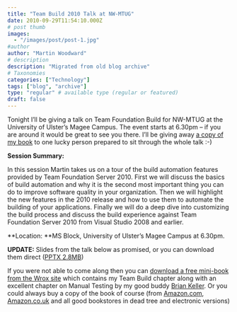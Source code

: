 ```yaml
---
title: "Team Build 2010 Talk at NW-MTUG"
date: 2010-09-29T11:54:10.000Z
# post thumb
images:
  - "/images/post/post-1.jpg"
#author
author: "Martin Woodward"
# description
description: "Migrated from old blog archive"
# Taxonomies
categories: ["Technology"]
tags: ["blog", "archive"]
type: "regular" # available type (regular or featured)
draft: false
---
```


Tonight I’ll be giving a talk on Team Foundation Build for NW-MTUG at the University of Ulster’s Magee Campus.  The event starts at 6.30pm – if you are around it would be great to see you there.  I’ll be giving away [a copy of my book](http://amzn.to/bXPvaz) to one lucky person prepared to sit through the whole talk :-)  

**Session Summary:**  

In this session Martin takes us on a tour of the build automation features provided by Team Foundation Server 2010.  First we will discuss the basics of build automation and why it is the second most important thing you can do to improve software quality in your organization.  Then we will highlight the new features in the 2010 release and how to use them to automate the building of your applications.  Finally we will do a deep dive into customizing the build process and discuss the build experience against Team Foundation Server 2010 from Visual Studio 2008 and earlier.  

**Location: **MS Block, University of Ulster’s Magee Campus at 6.30pm.   

**UPDATE:** Slides from the talk below as promised, or you can download them direct ([PPTX 2.8MB](http://cid-c7a08ae2600d197a.office.live.com/view.aspx/talks/MTUG/TeamBuild2010.pptx))   

If you were not able to come along then you can [download a free mini-book from the Wrox site](http://tinyurl.com/vs2010alm) which contains my Team Build chapter along with an excellent chapter on Manual Testing by my good buddy [Brian Keller](http://blogs.msdn.com/b/briankel/).  Or you could always buy a copy of the book of course (from [Amazon.com](http://www.amazon.com/gp/product/0470484268?ie=UTF8&tag=woodweb03-20&linkCode=as2&camp=1789&creative=390957&creativeASIN=0470484268), [Amazon.co.uk](http://www.amazon.co.uk/gp/product/0470484268?ie=UTF8&tag=woodwardwebcom&linkCode=as2&camp=1634&creative=19450&creativeASIN=0470484268) and all good bookstores in dead tree and electronic versions)